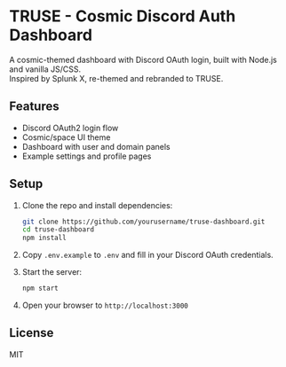 # TRUSE - Cosmic Discord Auth Dashboard

A cosmic-themed dashboard with Discord OAuth login, built with Node.js and vanilla JS/CSS.  
Inspired by Splunk X, re-themed and rebranded to TRUSE.

## Features

- Discord OAuth2 login flow
- Cosmic/space UI theme
- Dashboard with user and domain panels
- Example settings and profile pages

## Setup

1. Clone the repo and install dependencies:
   ```sh
   git clone https://github.com/yourusername/truse-dashboard.git
   cd truse-dashboard
   npm install
   ```
2. Copy `.env.example` to `.env` and fill in your Discord OAuth credentials.

3. Start the server:
   ```sh
   npm start
   ```
4. Open your browser to `http://localhost:3000`

## License

MIT
